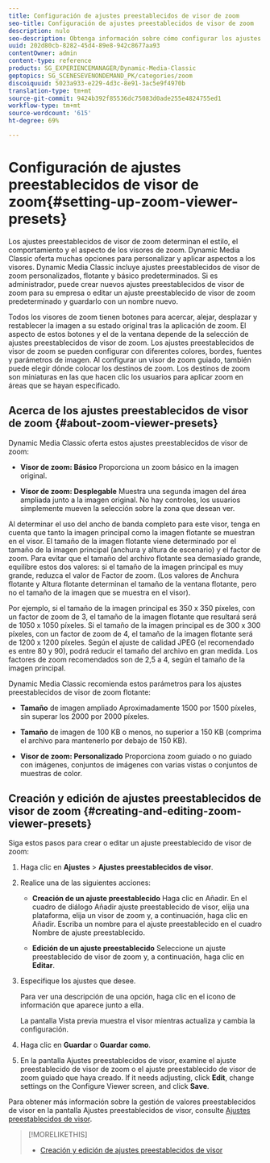 ```yaml
---
title: Configuración de ajustes preestablecidos de visor de zoom
seo-title: Configuración de ajustes preestablecidos de visor de zoom
description: nulo
seo-description: Obtenga información sobre cómo configurar los ajustes preestablecidos de visor de zoom.
uuid: 202d80cb-8282-45d4-89e8-942c8677aa93
contentOwner: admin
content-type: reference
products: SG_EXPERIENCEMANAGER/Dynamic-Media-Classic
geptopics: SG_SCENESEVENONDEMAND_PK/categories/zoom
discoiquuid: 5023a933-e229-4d3c-8e91-3ac5e9f4970b
translation-type: tm+mt
source-git-commit: 9424b392f85536dc75083d0ade255e4824755ed1
workflow-type: tm+mt
source-wordcount: '615'
ht-degree: 69%

---
```



# Configuración de ajustes preestablecidos de visor de zoom{#setting-up-zoom-viewer-presets}

Los ajustes preestablecidos de visor de zoom determinan el estilo, el comportamiento y el aspecto de los visores de zoom. Dynamic Media Classic oferta muchas opciones para personalizar y aplicar aspectos a los visores. Dynamic Media Classic incluye ajustes preestablecidos de visor de zoom personalizados, flotante y básico predeterminados. Si es administrador, puede crear nuevos ajustes preestablecidos de visor de zoom para su empresa o editar un ajuste preestablecido de visor de zoom predeterminado y guardarlo con un nombre nuevo.

Todos los visores de zoom tienen botones para acercar, alejar, desplazar y restablecer la imagen a su estado original tras la aplicación de zoom. El aspecto de estos botones y el de la ventana depende de la selección de ajustes preestablecidos de visor de zoom. Los ajustes preestablecidos de visor de zoom se pueden configurar con diferentes colores, bordes, fuentes y parámetros de imagen. Al configurar un visor de zoom guiado, también puede elegir dónde colocar los destinos de zoom. Los destinos de zoom son miniaturas en las que hacen clic los usuarios para aplicar zoom en áreas que se hayan especificado.

## Acerca de los ajustes preestablecidos de visor de zoom {#about-zoom-viewer-presets}

Dynamic Media Classic oferta estos ajustes preestablecidos de visor de zoom:

* **Visor de zoom: Básico** Proporciona un zoom básico en la imagen original.

* **Visor de zoom: Desplegable** Muestra una segunda imagen del área ampliada junto a la imagen original. No hay controles, los usuarios simplemente mueven la selección sobre la zona que desean ver.

Al determinar el uso del ancho de banda completo para este visor, tenga en cuenta que tanto la imagen principal como la imagen flotante se muestran en el visor. El tamaño de la imagen flotante viene determinado por el tamaño de la imagen principal (anchura y altura de escenario) y el factor de zoom. Para evitar que el tamaño del archivo flotante sea demasiado grande, equilibre estos dos valores: si el tamaño de la imagen principal es muy grande, reduzca el valor de Factor de zoom. (Los valores de Anchura flotante y Altura flotante determinan el tamaño de la ventana flotante, pero no el tamaño de la imagen que se muestra en el visor).

Por ejemplo, si el tamaño de la imagen principal es 350 x 350 píxeles, con un factor de zoom de 3, el tamaño de la imagen flotante que resultará será de 1050 x 1050 píxeles. Si el tamaño de la imagen principal es de 300 x 300 píxeles, con un factor de zoom de 4, el tamaño de la imagen flotante será de 1200 x 1200 píxeles. Según el ajuste de calidad JPEG (el recomendado es entre 80 y 90), podrá reducir el tamaño del archivo en gran medida. Los factores de zoom recomendados son de 2,5 a 4, según el tamaño de la imagen principal.

Dynamic Media Classic recomienda estos parámetros para los ajustes preestablecidos de visor de zoom flotante:

* **Tamaño** de imagen ampliado Aproximadamente 1500 por 1500 píxeles, sin superar los 2000 por 2000 píxeles.

* **Tamaño** de imagen de 100 KB o menos, no superior a 150 KB (comprima el archivo para mantenerlo por debajo de 150 KB).

* **Visor de zoom: Personalizado** Proporciona zoom guiado o no guiado con imágenes, conjuntos de imágenes con varias vistas o conjuntos de muestras de color.

## Creación y edición de ajustes preestablecidos de visor de zoom {#creating-and-editing-zoom-viewer-presets}

Siga estos pasos para crear o editar un ajuste preestablecido de visor de zoom:

1. Haga clic en **Ajustes** > **Ajustes preestablecidos de visor**.
1. Realice una de las siguientes acciones:

   * **Creación de un ajuste preestablecido** Haga clic en Añadir. En el cuadro de diálogo Añadir ajuste preestablecido de visor, elija una plataforma, elija un visor de zoom y, a continuación, haga clic en Añadir. Escriba un nombre para el ajuste preestablecido en el cuadro Nombre de ajuste preestablecido.

   * **Edición de un ajuste preestablecido** Seleccione un ajuste preestablecido de visor de zoom y, a continuación, haga clic en 
**Editar**.

1. Especifique los ajustes que desee.

   Para ver una descripción de una opción, haga clic en el icono de información  que aparece junto a ella.

   La pantalla Vista previa muestra el visor mientras actualiza y cambia la configuración.

1. Haga clic en **Guardar** o **Guardar como**.
1. En la pantalla Ajustes preestablecidos de visor, examine el ajuste preestablecido de visor de zoom o el ajuste preestablecido de visor de zoom guiado que haya creado. If it needs adjusting, click **Edit**, change settings on the Configure Viewer screen, and click **Save**.

Para obtener más información sobre la gestión de valores preestablecidos de visor en la pantalla Ajustes preestablecidos de visor, consulte [Ajustes preestablecidos de visor](application-setup.md#viewer_presets).

>[!MORELIKETHIS]
>
>* [Creación y edición de ajustes preestablecidos de visor](application-setup.md#adding_and_editing_viewer_presets)

